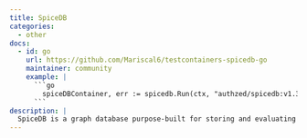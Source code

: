 ```yaml
---
title: SpiceDB
categories:
  - other
docs:
  - id: go
    url: https://github.com/Mariscal6/testcontainers-spicedb-go
    maintainer: community
    example: |
      ```go
        spiceDBContainer, err := spicedb.Run(ctx, "authzed/spicedb:v1.33.0")
      ```
description: |
  SpiceDB is a graph database purpose-built for storing and evaluating access control data.
---
```

